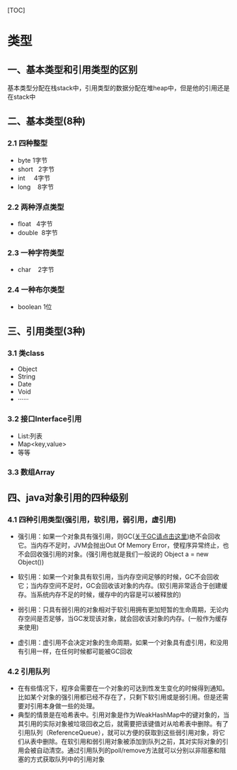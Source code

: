 [TOC]

# 类型

## 一、基本类型和引用类型的区别

基本类型分配在栈stack中，引用类型的数据分配在堆heap中，但是他的引用还是在stack中

## 二、基本类型(8种)

### 2.1 四种整型

- byte    1字节
- short   2字节
- int     4字节
- long    8字节

### 2.2 两种浮点类型

- float   4字节
- double  8字节

### 2.3 一种字符类型

- char    2字节

### 2.4 一种布尔类型

- boolean 1位

## 三、引用类型(3种)

### 3.1 类class

- Object
- String
- Date
- Void
- ······

### 3.2 接口Interface引用

- List<E>:列表
- Map<key,value>
- 等等

### 3.3 数组Array

## 四、java对象引用的四种级别

### 4.1 四种引用类型(强引用，软引用，弱引用，虚引用)
* 强引用：如果一个对象具有强引用，则GC([关于GC请点击这里](https://github.com/nullWolf007/Notes/blob/master/Java/jvm/GC.md))绝不会回收它。当内存不足时，JVM会抛出Out Of Memory Error，使程序异常终止，也不会回收强引用的对象。(强引用也就是我们一般说的 Object a = new Object())

* 软引用：如果一个对象具有软引用，当内存空间足够的时候，GC不会回收它；当内存空间不足时，GC会回收该对象的内存。(软引用非常适合于创建缓存。当系统内存不足的时候，缓存中的内容是可以被释放的)

* 弱引用：只具有弱引用的对象相对于软引用拥有更加短暂的生命周期，无论内存空间是否足够，当GC发现该对象，就会回收该对象的内存。(一般作为缓存来使用)

* 虚引用：虚引用不会决定对象的生命周期，如果一个对象具有虚引用，和没用有引用一样，在任何时候都可能被GC回收

### 4.2 引用队列
* 在有些情况下，程序会需要在一个对象的可达到性发生变化的时候得到通知。比如某个对象的强引用都已经不存在了，只剩下软引用或是弱引用。但是还需要对引用本身做一些的处理。
* 典型的情景是在哈希表中。引用对象是作为WeakHashMap中的键对象的，当其引用的实际对象被垃圾回收之后，就需要把该键值对从哈希表中删除。有了引用队列（ReferenceQueue），就可以方便的获取到这些弱引用对象，将它们从表中删除。在软引用和弱引用对象被添加到队列之前，其对实际对象的引用会被自动清空。通过引用队列的poll/remove方法就可以分别以非阻塞和阻塞的方式获取队列中的引用对象
